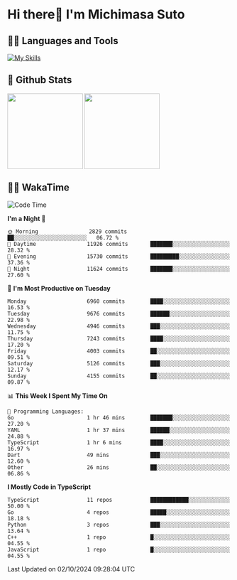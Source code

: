 # Hi there👋 I'm Michimasa Suto

## 🧑‍💻 Languages and Tools
[![My Skills](https://skillicons.dev/icons?i=ts,nextjs,react,vue,python,go,aws,docker,nodejs,redux,solidity,firebase,gcp,js,bootstrap,tailwind,materialui,html,css,wordpress,xd,figma,raspberrypi,arduino)](https://skillicons.dev)

<!--
**Suto-Michimasa/Suto-Michimasa** is a ✨ _special_ ✨ repository because its `README.md` (this file) appears on your GitHub profile.

Here are some ideas to get you started:

- 🔭 I’m currently working on ...
- 🌱 I’m currently learning ...
- 👯 I’m looking to collaborate on ...
- 🤔 I’m looking for help with ...
- 💬 Ask me about ...
- 📫 How to reach me: ...
- 😄 Pronouns: ...
- ⚡ Fun fact: ...
-->
## 💎 Github Stats

<div>
  <img height="170" align="left" src="https://github-readme-stats.vercel.app/api?username=Suto-michimasa&count_private=true&show_icons=true&theme=dark" />
  <img height="170" src="https://github-readme-stats.vercel.app/api/top-langs/?username=Suto-michimasa&langs_count=8&layout=compact&theme=dark" />
</div>

<!-- ## 🏆 GitHub Profile Trophy

<img width="800" src="https://github-profile-trophy.vercel.app/?username=Suto-michimasa&theme=onedark&no-frame=true"/>
 -->

## 🧑‍💻 WakaTime
<!--START_SECTION:waka-->
![Code Time](http://img.shields.io/badge/Code%20Time-247%20hrs%2018%20mins-blue)

**I'm a Night 🦉** 

```text
🌞 Morning                2829 commits        ██░░░░░░░░░░░░░░░░░░░░░░░   06.72 % 
🌆 Daytime                11926 commits       ███████░░░░░░░░░░░░░░░░░░   28.32 % 
🌃 Evening                15730 commits       █████████░░░░░░░░░░░░░░░░   37.36 % 
🌙 Night                  11624 commits       ███████░░░░░░░░░░░░░░░░░░   27.60 % 
```
📅 **I'm Most Productive on Tuesday** 

```text
Monday                   6960 commits        ████░░░░░░░░░░░░░░░░░░░░░   16.53 % 
Tuesday                  9676 commits        ██████░░░░░░░░░░░░░░░░░░░   22.98 % 
Wednesday                4946 commits        ███░░░░░░░░░░░░░░░░░░░░░░   11.75 % 
Thursday                 7243 commits        ████░░░░░░░░░░░░░░░░░░░░░   17.20 % 
Friday                   4003 commits        ██░░░░░░░░░░░░░░░░░░░░░░░   09.51 % 
Saturday                 5126 commits        ███░░░░░░░░░░░░░░░░░░░░░░   12.17 % 
Sunday                   4155 commits        ██░░░░░░░░░░░░░░░░░░░░░░░   09.87 % 
```


📊 **This Week I Spent My Time On** 

```text
💬 Programming Languages: 
Go                       1 hr 46 mins        ███████░░░░░░░░░░░░░░░░░░   27.20 % 
YAML                     1 hr 37 mins        ██████░░░░░░░░░░░░░░░░░░░   24.88 % 
TypeScript               1 hr 6 mins         ████░░░░░░░░░░░░░░░░░░░░░   16.97 % 
Dart                     49 mins             ███░░░░░░░░░░░░░░░░░░░░░░   12.60 % 
Other                    26 mins             ██░░░░░░░░░░░░░░░░░░░░░░░   06.86 % 
```

**I Mostly Code in TypeScript** 

```text
TypeScript               11 repos            ████████████░░░░░░░░░░░░░   50.00 % 
Go                       4 repos             █████░░░░░░░░░░░░░░░░░░░░   18.18 % 
Python                   3 repos             ███░░░░░░░░░░░░░░░░░░░░░░   13.64 % 
C++                      1 repo              █░░░░░░░░░░░░░░░░░░░░░░░░   04.55 % 
JavaScript               1 repo              █░░░░░░░░░░░░░░░░░░░░░░░░   04.55 % 
```




 Last Updated on 02/10/2024 09:28:04 UTC
<!--END_SECTION:waka-->

